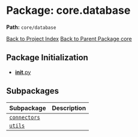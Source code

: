 # Package: core.database

**Path:** `core/database`

[Back to Project Index](../../../index.md)
[Back to Parent Package core](../index.md)

## Package Initialization
- [__init__.py](init.md)

## Subpackages

| Subpackage | Description |
| --- | --- |
| [`connectors`](connectors/index.md) |  |
| [`utils`](utils/index.md) |  |
